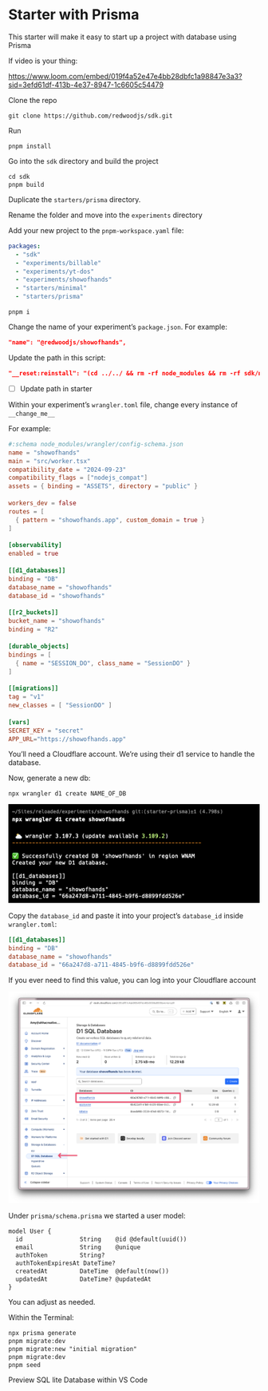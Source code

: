 # Starter with Prisma

This starter will make it easy to start up a project with database using Prisma

If video is your thing:

https://www.loom.com/embed/019f4a52e47e4bb28dbfc1a98847e3a3?sid=3efd61df-413b-4e37-8947-1c6605c54479

Clone the repo

```shell
git clone https://github.com/redwoodjs/sdk.git
```

Run

```shell
pnpm install
```

Go into the `sdk` directory and build the project

```shell
cd sdk
pnpm build
```

Duplicate the `starters/prisma` directory.

Rename the folder and move into the `experiments` directory

Add your new project to the `pnpm-workspace.yaml` file:

```yaml
packages:
  - "sdk"
  - "experiments/billable"
  - "experiments/yt-dos"
  - "experiments/showofhands"
  - "starters/minimal"
  - "starters/prisma"
```

```shell
pnpm i
```

Change the name of your experiment’s `package.json`. For example:

```json
"name": "@redwoodjs/showofhands",
```

Update the path in this script:

```json
"__reset:reinstall": "(cd ../../ && rm -rf node_modules && rm -rf sdk/node_modules && rm -rf experiments/showofhands/node_modules && pnpm install)",
```

- [ ] Update path in starter

Within your experiment’s `wrangler.toml` file, change every instance of `__change_me__`

For example:

```toml
#:schema node_modules/wrangler/config-schema.json
name = "showofhands"
main = "src/worker.tsx"
compatibility_date = "2024-09-23"
compatibility_flags = ["nodejs_compat"]
assets = { binding = "ASSETS", directory = "public" }

workers_dev = false
routes = [
  { pattern = "showofhands.app", custom_domain = true }
]

[observability]
enabled = true

[[d1_databases]]
binding = "DB"
database_name = "showofhands"
database_id = "showofhands"

[[r2_buckets]]
bucket_name = "showofhands"
binding = "R2"

[durable_objects]
bindings = [
  { name = "SESSION_DO", class_name = "SessionDO" }
]

[[migrations]]
tag = "v1"
new_classes = [ "SessionDO" ]

[vars]
SECRET_KEY = "secret"
APP_URL="https://showofhands.app"

```

You’ll need a Cloudflare account. We’re using their d1 service to handle the database.

Now, generate a new db:

```shell
npx wrangler d1 create NAME_OF_DB
```

![terminal](./public/images/terminal.png)

Copy the `database_id` and paste it into your project’s `database_id` inside `wrangler.toml`:

```toml
[[d1_databases]]
binding = "DB"
database_name = "showofhands"
database_id = "66a247d8-a711-4845-b9f6-d8899fdd526e"
```

If you ever need to find this value, you can log into your Cloudflare account

![Cloudflare Account](./public/images/cloudflare.png)

Under `prisma/schema.prisma` we started a user model:

```prisma
model User {
  id                String    @id @default(uuid())
  email             String    @unique
  authToken         String?
  authTokenExpiresAt DateTime?
  createdAt         DateTime  @default(now())
  updatedAt         DateTime? @updatedAt
}
```

You can adjust as needed.

Within the Terminal:

```shell
npx prisma generate
pnpm migrate:dev
pnpm migrate:new "initial migration"
pnpm migrate:dev
pnpm seed
```

Preview SQL lite Database within VS Code

[](https://marketplace.cursorapi.com/items?itemName=qwtel.sqlite-viewer)
